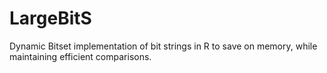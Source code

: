 LargeBitS
=========

Dynamic Bitset implementation of bit strings in R to save on memory, while maintaining efficient comparisons.
